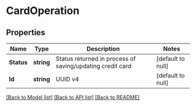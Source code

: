 # CardOperation

## Properties
Name | Type | Description | Notes
------------ | ------------- | ------------- | -------------
**Status** | **string** | Status returned in process of saving/updating credit card | [default to null]
**Id** | **string** | UUID v4 | [default to null]

[[Back to Model list]](../README.md#documentation-for-models) [[Back to API list]](../README.md#documentation-for-api-endpoints) [[Back to README]](../README.md)

